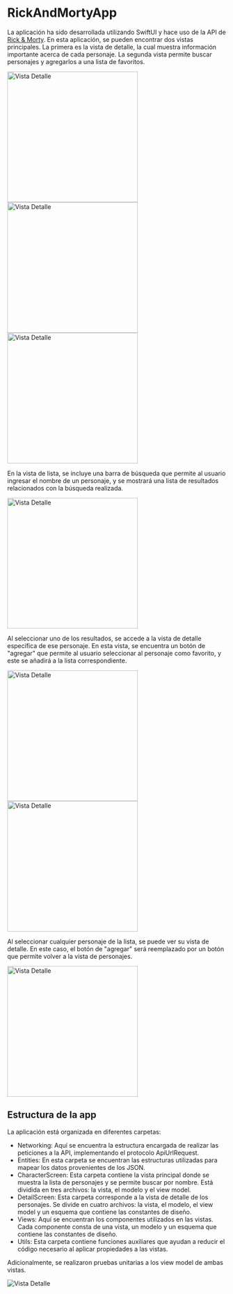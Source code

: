 # RickAndMortyApp

La aplicación ha sido desarrollada utilizando SwiftUI y hace uso de la API de [Rick & Morty](https://rickandmortyapi.com). En esta aplicación, se pueden encontrar dos vistas principales. La primera es la vista de detalle, la cual muestra información importante acerca de cada personaje. La segunda vista permite buscar personajes y agregarlos a una lista de favoritos.

<img src='https://github.com/camyoh/RickAndMortyApp/assets/12130471/94083ed4-9a4c-416b-8fed-1accaad7382c' alt='Vista Detalle' width='300'>
<img src='https://github.com/camyoh/RickAndMortyApp/assets/12130471/c55e4cba-9859-498f-94d8-fc833f273315' alt='Vista Detalle' width='300'>
<img src='https://github.com/camyoh/RickAndMortyApp/assets/12130471/0cafc06e-f2c1-43cc-8f4f-53ceef43d4c7' alt='Vista Detalle' width='300'>

En la vista de lista, se incluye una barra de búsqueda que permite al usuario ingresar el nombre de un personaje, y se mostrará una lista de resultados relacionados con la búsqueda realizada.

<img src='https://github.com/camyoh/RickAndMortyApp/assets/12130471/a0102dd0-92e2-49c8-b31b-3cd0b0004d5f' alt='Vista Detalle' width='300'>

Al seleccionar uno de los resultados, se accede a la vista de detalle específica de ese personaje. En esta vista, se encuentra un botón de "agregar" que permite al usuario seleccionar al personaje como favorito, y este se añadirá a la lista correspondiente.

<img src='https://github.com/camyoh/RickAndMortyApp/assets/12130471/7253778d-5126-4bcd-b0d1-7bd088bd6592' alt='Vista Detalle' width='300'>
<img src='https://github.com/camyoh/RickAndMortyApp/assets/12130471/11bbfabe-ca55-49da-ac14-479bc63d10e1' alt='Vista Detalle' width='300'>

Al seleccionar cualquier personaje de la lista, se puede ver su vista de detalle. En este caso, el botón de "agregar" será reemplazado por un botón que permite volver a la vista de personajes.

<img src='https://github.com/camyoh/RickAndMortyApp/assets/12130471/e5235b88-da94-4fcd-b469-2b35338a632a' alt='Vista Detalle' width='300'>

## Estructura de la app
La aplicación está organizada en diferentes carpetas:

* Networking: Aquí se encuentra la estructura encargada de realizar las peticiones a la API, implementando el protocolo ApiUrlRequest.
* Entities: En esta carpeta se encuentran las estructuras utilizadas para mapear los datos provenientes de los JSON.
* CharacterScreen: Esta carpeta contiene la vista principal donde se muestra la lista de personajes y se permite buscar por nombre. Está dividida en tres archivos: la vista, el modelo y el view model.
* DetailScreen: Esta carpeta corresponde a la vista de detalle de los personajes. Se divide en cuatro archivos: la vista, el modelo, el view model y un esquema que contiene las constantes de diseño.
* Views: Aquí se encuentran los componentes utilizados en las vistas. Cada componente consta de una vista, un modelo y un esquema que contiene las constantes de diseño.
* Utils: Esta carpeta contiene funciones auxiliares que ayudan a reducir el código necesario al aplicar propiedades a las vistas.

Adicionalmente, se realizaron pruebas unitarias a los view model de ambas vistas.

<img src='https://github.com/camyoh/RickAndMortyApp/assets/12130471/6683e7e2-10af-4b04-b619-bf1858d29a9f' alt='Vista Detalle' width=''>

